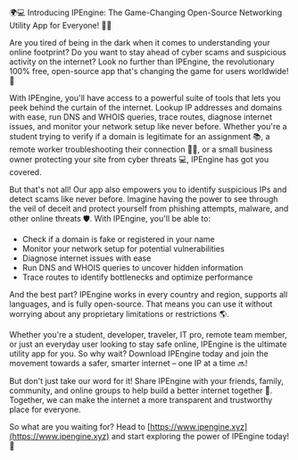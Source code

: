 🌍💻 Introducing IPEngine: The Game-Changing Open-Source Networking Utility App for Everyone! 📡💥

Are you tired of being in the dark when it comes to understanding your online footprint? Do you want to stay ahead of cyber scams and suspicious activity on the internet? Look no further than IPEngine, the revolutionary 100% free, open-source app that's changing the game for users worldwide! 🚀

With IPEngine, you'll have access to a powerful suite of tools that lets you peek behind the curtain of the internet. Lookup IP addresses and domains with ease, run DNS and WHOIS queries, trace routes, diagnose internet issues, and monitor your network setup like never before. Whether you're a student trying to verify if a domain is legitimate for an assignment 📚, a remote worker troubleshooting their connection 🏃‍♀️, or a small business owner protecting your site from cyber threats 💻, IPEngine has got you covered.

But that's not all! Our app also empowers you to identify suspicious IPs and detect scams like never before. Imagine having the power to see through the veil of deceit and protect yourself from phishing attempts, malware, and other online threats 🛡️. With IPEngine, you'll be able to:

* Check if a domain is fake or registered in your name
* Monitor your network setup for potential vulnerabilities
* Diagnose internet issues with ease
* Run DNS and WHOIS queries to uncover hidden information
* Trace routes to identify bottlenecks and optimize performance

And the best part? IPEngine works in every country and region, supports all languages, and is fully open-source. That means you can use it without worrying about any proprietary limitations or restrictions 🌎.

Whether you're a student, developer, traveler, IT pro, remote team member, or just an everyday user looking to stay safe online, IPEngine is the ultimate utility app for you. So why wait? Download IPEngine today and join the movement towards a safer, smarter internet – one IP at a time 🔜!

But don't just take our word for it! Share IPEngine with your friends, family, community, and online groups to help build a better internet together 💪. Together, we can make the internet a more transparent and trustworthy place for everyone.

So what are you waiting for? Head to [https://www.ipengine.xyz](https://www.ipengine.xyz) and start exploring the power of IPEngine today! 🚀